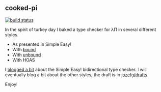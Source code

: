 ## cooked-pi

[![build status][build]][travis]

In the spirit of turkey day I baked a type checker for λΠ in several
different styles.

 - As presented in Simple Easy!
 - With [bound][bound]
 - With [unbound][unbound]
 - With HOAS

I [blogged a bit][blog1] about the Simple Easy! bidirectional type
checker. I will eventually blog a bit about the other styles, the
draft is in [jozefg/drafts][draft].

Enjoy!

[bound]: http://hackage.haskell.org/package/bound
[unbound]: http://hackage.haskell.org/package/unbound
[blog1]: http://jozefg.bitbucket.org/posts/2014-11-22-bidir.html
[draft]: https://github.com/jozefg/drafts/blob/master/variables-are-hard.md
[build]: https://travis-ci.org/jozefg/cooked-pi.svg?branch=master
[travis]: https://travis-ci.org/jozefg/cooked-pi
